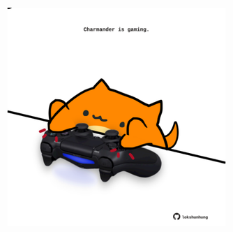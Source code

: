 <!-- built at 17/03/2021, 07:01:35 UTC -->
<p align="center">
  <img width="500" height="500" src="./ReadmeImage.svg">
</p>
